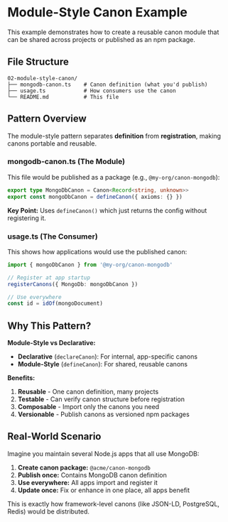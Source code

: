 # Module-Style Canon Example

This example demonstrates how to create a reusable canon module that can be shared across projects or published as an npm package.

## File Structure

```
02-module-style-canon/
├── mongodb-canon.ts    # Canon definition (what you'd publish)
├── usage.ts            # How consumers use the canon
└── README.md           # This file
```

## Pattern Overview

The module-style pattern separates **definition** from **registration**, making canons portable and reusable.

### mongodb-canon.ts (The Module)

This file would be published as a package (e.g., `@my-org/canon-mongodb`):

```typescript
export type MongoDbCanon = Canon<Record<string, unknown>>
export const mongoDbCanon = defineCanon({ axioms: {} })
```

**Key Point:** Uses `defineCanon()` which just returns the config without registering it.

### usage.ts (The Consumer)

This shows how applications would use the published canon:

```typescript
import { mongoDbCanon } from '@my-org/canon-mongodb'

// Register at app startup
registerCanons({ MongoDb: mongoDbCanon })

// Use everywhere
const id = idOf(mongoDocument)
```

## Why This Pattern?

**Module-Style vs Declarative:**

- **Declarative** (`declareCanon`): For internal, app-specific canons
- **Module-Style** (`defineCanon`): For shared, reusable canons

**Benefits:**

1. **Reusable** - One canon definition, many projects
2. **Testable** - Can verify canon structure before registration
3. **Composable** - Import only the canons you need
4. **Versionable** - Publish canons as versioned npm packages

## Real-World Scenario

Imagine you maintain several Node.js apps that all use MongoDB:

1. **Create canon package:** `@acme/canon-mongodb`
2. **Publish once:** Contains MongoDB canon definition
3. **Use everywhere:** All apps import and register it
4. **Update once:** Fix or enhance in one place, all apps benefit

This is exactly how framework-level canons (like JSON-LD, PostgreSQL, Redis) would be distributed.
